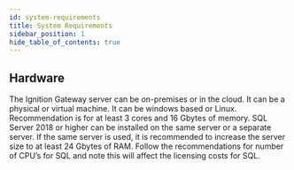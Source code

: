```yaml
---
id: system-requirements
title: System Requirements
sidebar_position: 1
hide_table_of_contents: true
---
```


## Hardware
The Ignition Gateway server can be on-premises or in the cloud. It can be a physical or virtual machine. It can be windows based or Linux. Recommendation is for at least 3 cores and 16 Gbytes of memory. SQL Server 2018 or higher can be installed on the same server or a separate server. If the same server is used, it is recommended to increase the server size to at least 24 Gbytes of RAM. Follow the recommendations for number of CPU’s for SQL and note this will affect the licensing costs for SQL.